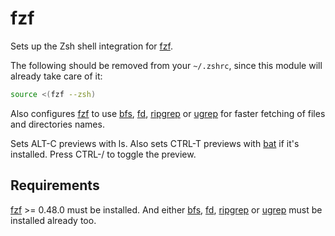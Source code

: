 fzf
===

Sets up the Zsh shell integration for [fzf].

The following should be removed from your `~/.zshrc`, since this module will
already take care of it:

```zsh
source <(fzf --zsh)
```

Also configures [fzf] to use [bfs], [fd], [ripgrep] or [ugrep] for faster
fetching of files and directories names.

Sets ALT-C previews with ls. Also sets CTRL-T previews with [bat] if it's
installed. Press CTRL-/ to toggle the preview.

Requirements
------------

[fzf] >= 0.48.0 must be installed. And either [bfs], [fd], [ripgrep] or [ugrep]
must be installed already too.

[fzf]: https://github.com/junegunn/fzf
[bfs]: https://tavianator.com/projects/bfs.html
[fd]: https://github.com/sharkdp/fd
[ripgrep]: https://github.com/BurntSushi/ripgrep
[ugrep]: https://ugrep.com
[bat]: https://github.com/sharkdp/bat
